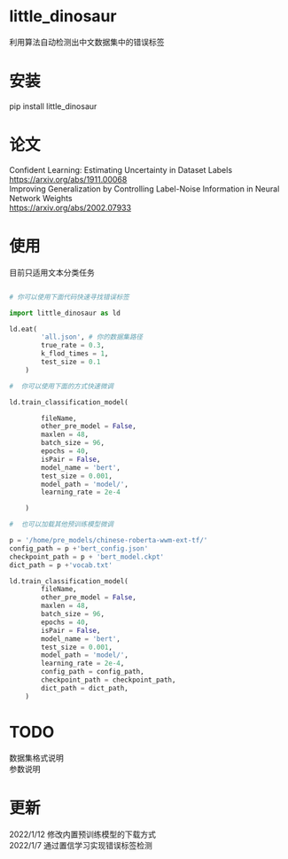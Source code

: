 # little_dinosaur
利用算法自动检测出中文数据集中的错误标签

# 安装  
pip install little_dinosaur

# 论文  
Confident Learning: Estimating Uncertainty in Dataset Labels  
https://arxiv.org/abs/1911.00068  
Improving Generalization by Controlling Label-Noise Information in Neural Network Weights  
https://arxiv.org/abs/2002.07933  


<!-- # 主要功能
* txt,json,excel处理函数
- pdf抽取接口
* nlp常用工具 -->
# 使用  
目前只适用文本分类任务

```python

# 你可以使用下面代码快速寻找错误标签

import little_dinosaur as ld

ld.eat(
        'all.json', # 你的数据集路径
        true_rate = 0.3,
        k_flod_times = 1,
        test_size = 0.1
    )

#  你可以使用下面的方式快速微调

ld.train_classification_model(

        fileName,
        other_pre_model = False,
        maxlen = 48,
        batch_size = 96,
        epochs = 40,
        isPair = False,
        model_name = 'bert',
        test_size = 0.001,
        model_path = 'model/',
        learning_rate = 2e-4

    )

#  也可以加载其他预训练模型微调

p = '/home/pre_models/chinese-roberta-wwm-ext-tf/'
config_path = p +'bert_config.json'
checkpoint_path = p + 'bert_model.ckpt'
dict_path = p +'vocab.txt'

ld.train_classification_model(
        fileName,
        other_pre_model = False,
        maxlen = 48,
        batch_size = 96,
        epochs = 40,
        isPair = False,
        model_name = 'bert',
        test_size = 0.001,
        model_path = 'model/',
        learning_rate = 2e-4,
        config_path = config_path,
        checkpoint_path = checkpoint_path,
        dict_path = dict_path,
    )

```
# TODO
数据集格式说明  
参数说明  



# 更新

2022/1/12 修改内置预训练模型的下载方式  
2022/1/7 通过置信学习实现错误标签检测  


